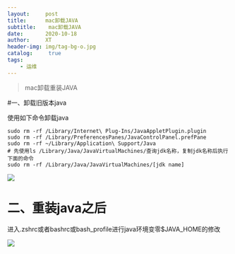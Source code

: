 ```yaml
---
layout:     post
title:      mac卸载JAVA
subtitle:    mac卸载JAVA
date:       2020-10-18
author:     XT
header-img: img/tag-bg-o.jpg
catalog: 	 true
tags:
    - 运维
---
```



> mac卸载重装JAVA

#一、卸载旧版本java

使用如下命令卸载java

```shell
sudo rm -rf /Library/Internet\ Plug-Ins/JavaAppletPlugin.plugin 
sudo rm -rf /Library/PreferencesPanes/JavaControlPanel.prefPane 
sudo rm -rf ~/Library/Application\ Support/Java 
# 先使用ls /Library/Java/JavaVirtualMachines/查询jdk名称，复制jdk名称后执行下面的命令 
sudo rm -rf /Library/Java/JavaVirtualMachines/[jdk name]
```

![](https://raw.githubusercontent.com/xineting/xineting.github.io/master/pic1/6.png)

# 二、重装java之后



进入.zshrc或者bashrc或bash_profile进行java环境变零$JAVA_HOME的修改

![](https://raw.githubusercontent.com/xineting/xineting.github.io/master/pic1/7.png)

